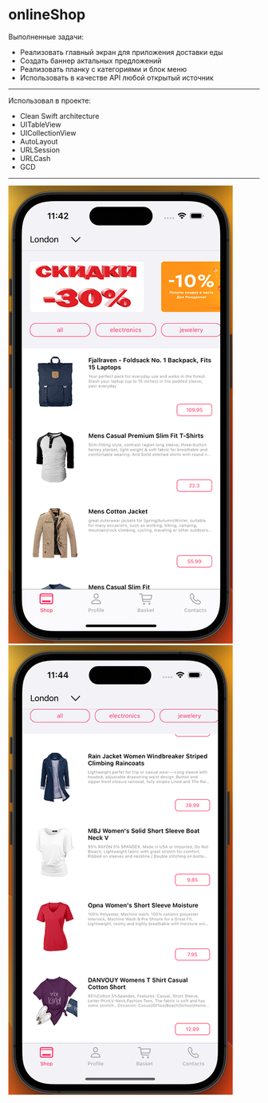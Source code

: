 # onlineShop
Выполненные задачи: 
* Реализовать главный экран для приложения доставки еды
* Создать баннер актальных предложений
* Реализовать планку с категориями и блок меню
* Использовать в качестве API любой открытый источник 
 
 ---
 Использовал в проекте:

* Clean Swift architecture
* UITableView
* UICollectionView
* AutoLayout
* URLSession
* URLCash
* GCD

---
![1](https://github.com/AlexKolch/InternetShop/blob/main/Screen/1aa.png)
![2](https://github.com/AlexKolch/InternetShop/blob/main/Screen/2a.png)

